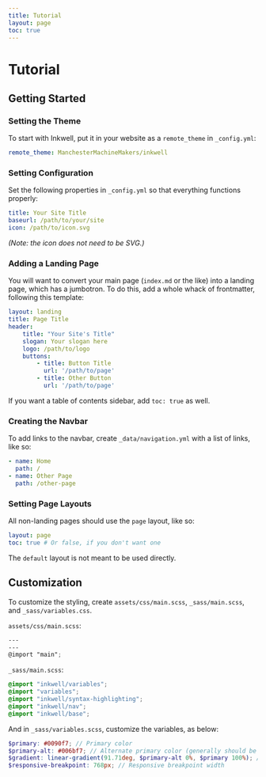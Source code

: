 ```yaml
---
title: Tutorial
layout: page
toc: true
---
```

# Tutorial
## Getting Started

### Setting the Theme

To start with Inkwell, put it in your website as a `remote_theme` in `_config.yml`:

```yaml
remote_theme: ManchesterMachineMakers/inkwell
```

### Setting Configuration

Set the following properties in `_config.yml` so that everything functions properly:

```yaml
title: Your Site Title
baseurl: /path/to/your/site
icon: /path/to/icon.svg
```

_(Note: the icon does not need to be SVG.)_

### Adding a Landing Page

You will want to convert your main page (`index.md` or the like) into a landing page, which has a jumbotron. To do this, add a whole whack of frontmatter, following this template:

```yaml
layout: landing
title: Page Title
header:
    title: "Your Site's Title"
    slogan: Your slogan here
    logo: /path/to/logo
    buttons:
        - title: Button Title
          url: '/path/to/page'
        - title: Other Button
          url: '/path/to/page'
```

If you want a table of contents sidebar, add `toc: true` as well.

### Creating the Navbar

To add links to the navbar, create `_data/navigation.yml` with a list of links, like so:

```yaml
- name: Home
  path: /
- name: Other Page
  path: /other-page
```

### Setting Page Layouts

All non-landing pages should use the `page` layout, like so:

```yaml
layout: page
toc: true # Or false, if you don't want one
```

The `default` layout is not meant to be used directly.

## Customization

To customize the styling, create `assets/css/main.scss`, `_sass/main.scss`, and `_sass/variables.css`.

`assets/css/main.scss`:

```scss
---
---
@import "main";
```

`_sass/main.scss`:

```scss
@import "inkwell/variables";
@import "variables";
@import "inkwell/syntax-highlighting";
@import "inkwell/nav";
@import "inkwell/base";
```

And in `_sass/variables.scss`, customize the variables, as below:

```scss
$primary: #0090f7; // Primary color
$primary-alt: #006bf7; // Alternate primary color (generally should be darker)
$gradient: linear-gradient(91.71deg, $primary-alt 0%, $primary 100%); // Gradient to use for everything
$responsive-breakpoint: 768px; // Responsive breakpoint width
```

